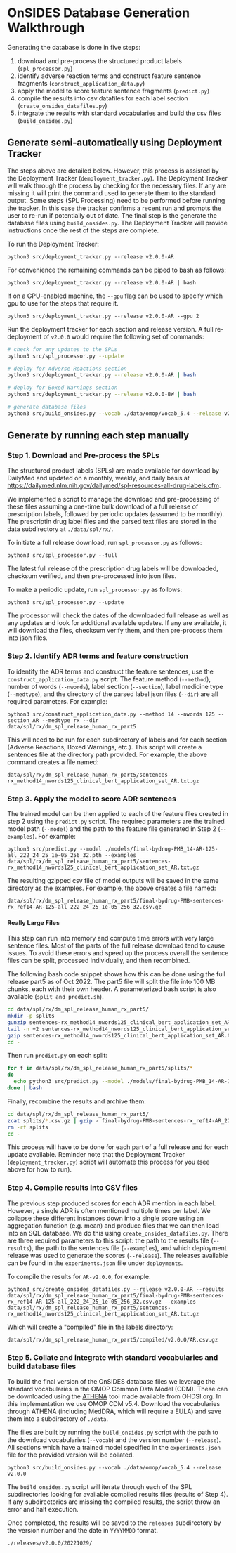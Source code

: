 # OnSIDES Database Generation Walkthrough

Generating the database is done in five steps:

1. download and pre-process the structured product labels (`spl_processor.py`)
2. identify adverse reaction terms and construct feature sentence fragments (`construct_application_data.py`)
3. apply the model to score feature sentence fragments (`predict.py`)
4. compile the results into csv datafiles for each label section (`create_onsides_datafiles.py`)
5. integrate the results with standard vocabularies and build the csv files (`build_onsides.py`)

## Generate semi-automatically using Deployment Tracker

The steps above are detailed below. However,
this process is assisted by the Deployment Tracker (`demployment_tracker.py`). The
Deployment Tracker will walk through the process by checking for the necessary files. If
any are missing it will print the command used to generate them to the standard output.
Some steps (SPL Processing) need to be performed before running the tracker. In this case
the tracker confirms a recent run and prompts the user to re-run if potentially out of date.
The final step is the generate the database files using `build_onsides.py`. The Deployment
Tracker will provide instructions once the rest of the steps are complete.

To run the Deployment Tracker:

```
python3 src/deployment_tracker.py --release v2.0.0-AR
```

For convenience the remaining commands can be piped to bash as follows:

```
python3 src/deployment_tracker.py --release v2.0.0-AR | bash
```

If on a GPU-enabled machine, the `--gpu` flag can be used to specify which
gpu to use for the steps that require it.

```
python3 src/deployment_tracker.py --release v2.0.0-AR --gpu 2
```

Run the deployment tracker for each section and release version. A full re-deployment of
`v2.0.0` would require the following set of commands:

```bash
# check for any updates to the SPLs
python3 src/spl_processor.py --update

# deploy for Adverse Reactions section
python3 src/deployment_tracker.py --release v2.0.0-AR | bash

# deploy for Boxed Warnings section
python3 src/deployment_tracker.py --release v2.0.0-BW | bash

# generate database files
python3 src/build_onsides.py --vocab ./data/omop/vocab_5.4 --release v2.0.0
```

## Generate by running each step manually

### Step 1. Download and Pre-process the SPLs

The structured product labels (SPLs) are made available for download by DailyMed and updated
on a monthly, weekly, and daily basis at https://dailymed.nlm.nih.gov/dailymed/spl-resources-all-drug-labels.cfm.

We implemented a script to manage the download and pre-processing of these files assuming a
one-time bulk download of a full release of prescription labels, followed by periodic updates
(assumed to be monthly). The prescriptin drug label files and the parsed text files are stored
in the data subdirectory at `./data/spl/rx/`.

To initiate a full release download, run `spl_processor.py` as follows:

```
python3 src/spl_processor.py --full
```

The latest full release of the prescription drug labels will be downloaded, checksum verified,
and then pre-processed into json files.

To make a periodic update, run `spl_processor.py` as follows:

```
python3 src/spl_processor.py --update
```

The processor will check the dates of the downloaded full release as well as any updates
and look for additional available updates. If any are available, it will download the files,
checksum verify them, and then pre-process them into json files.

### Step 2. Identify ADR terms and feature construction

To identify the ADR terms and construct the feature sentences, use the `construct_application_data.py`
script. The feature method (`--method`), number of words (`--nwords`), label section (`--section`),
label medicine type (`--medtype`), and the directory of the parsed label json files (`--dir`) are
all required parameters. For example:

```
python3 src/construct_application_data.py --method 14 --nwords 125 --section AR --medtype rx --dir data/spl/rx/dm_spl_release_human_rx_part5
```

This will need to be run for each subdirectory of labels and for each section (Adverse Reactions,
Boxed Warnings, etc.). This script will create a sentences file at the directory path provided.
For example, the above command creates a file named:

```
data/spl/rx/dm_spl_release_human_rx_part5/sentences-rx_method14_nwords125_clinical_bert_application_set_AR.txt.gz
```

### Step 3. Apply the model to score ADR sentences

The trained model can be then applied to each of the feature files created in step 2 using
the `predict.py` script. The required parameters are the trained model path (`--model`) and
the path to the feature file generated in Step 2 (`--examples`). For example:

```
python3 src/predict.py --model ./models/final-bydrug-PMB_14-AR-125-all_222_24_25_1e-05_256_32.pth --examples data/spl/rx/dm_spl_release_human_rx_part5/sentences-rx_method14_nwords125_clinical_bert_application_set_AR.txt.gz
```

The resulting gzipped csv file of model outputs will be saved in the same directory
as the examples. For example, the above creates a file named:

```
data/spl/rx/dm_spl_release_human_rx_part5/final-bydrug-PMB-sentences-rx_ref14-AR-125-all_222_24_25_1e-05_256_32.csv.gz
```

#### Really Large Files

This step can run into memory and compute time errors with very large sentence files. Most
of the parts of the full release download tend to cause issues. To avoid these errors and
speed up the process overall the sentence files can be split, processed individually, and
then recombined.

The following bash code snippet shows how this can be done using the full release part5
as of Oct 2022. The part5 file will split the file into 100 MB chunks, each with their
own header. A parameterized bash script is also available (`split_and_predict.sh`).

```bash
cd data/spl/rx/dm_spl_release_human_rx_part5/
mkdir -p splits
gunzip sentences-rx_method14_nwords125_clinical_bert_application_set_AR.txt.gz
tail -n +2 sentences-rx_method14_nwords125_clinical_bert_application_set_AR.txt | split -d -C 100m - --filter='sh -c "{ head -n1 sentences-rx_method14_nwords125_clinical_bert_application_set_AR.txt; cat; } > $FILE"' splits/sentences-rx_method14_nwords125_clinical_bert_application_set_AR_split
gzip sentences-rx_method14_nwords125_clinical_bert_application_set_AR.txt
cd -
```

Then run `predict.py` on each split:

```bash
for f in data/spl/rx/dm_spl_release_human_rx_part5/splits/*
do
  echo python3 src/predict.py --model ./models/final-bydrug-PMB_14-AR-125-all_222_24_25_1e-05_256_32.pth --examples $f
done | bash
```

Finally, recombine the results and archive them:

```bash
cd data/spl/rx/dm_spl_release_human_rx_part5/
zcat splits/*.csv.gz | gzip > final-bydrug-PMB-sentences-rx_ref14-AR_222_24_25_1e-05_256_32.csv.gz
rm -rf splits
cd -
```

This process will have to be done for each part of a full release and for each
update available. Reminder note that the Deployment Tracker (`deployment_tracker.py`)
script will automate this process for you (see above for how to run).

### Step 4. Compile results into CSV files

The previous step produced scores for each ADR mention in each label. However, a single ADR
is often mentioned multiple times per label. We collapse these different instances down into
a single score using an aggregation function (e.g. mean) and produce files that we can
then load into an SQL database. We do this using `create_onsides_datafiles.py`. There are
three required parameters to this script: the path to the results file (`--results`), the
path to the sentences file (`--examples`), and which deployment release was used to generate
the scores (`--release`). The releases available can be found in the `experiments.json` file
under `deployments`.

To compile the results for `AR-v2.0.0`, for example:

```
python3 src/create_onsides_datafiles.py --release v2.0.0-AR --results data/spl/rx/dm_spl_release_human_rx_part5/final-bydrug-PMB-sentences-rx_ref14-AR-125-all_222_24_25_1e-05_256_32.csv.gz --examples data/spl/rx/dm_spl_release_human_rx_part5/sentences-rx_method14_nwords125_clinical_bert_application_set_AR.txt.gz
```

Which will create a "compiled" file in the labels directory:

```
data/spl/rx/dm_spl_release_human_rx_part5/compiled/v2.0.0/AR.csv.gz
```

### Step 5. Collate and integrate with standard vocabularies and build database files

To build the final version of the OnSIDES database files we leverage the standard
vocabularies in the OMOP Common Data Model (CDM). These can be downloaded using the
[ATHENA](https://athena.ohdsi.org) tool made available from OHDSI.org. In this
implementation we use OMOP CDM v5.4.  Download the vocabularies through ATHENA
(including MedDRA, which will require a EULA) and save them into a subdirectory of `./data`.

The files are built by running the `build_onsides.py` script with the path to the download
vocabularies (`--vocab`) and the version number (`--release`). All sections which have a trained
model specified in the `experiments.json` file for the provided version will be collated.

```
python3 src/build_onsides.py --vocab ./data/omop/vocab_5.4 --release v2.0.0
```

The `build_onsides.py` script will iterate through each of the SPL subdirectories looking
for available compiled results files (results of Step 4). If any subdirectories are missing
the compiled results, the script throw an error and halt execution.

Once completed, the results will be saved to the `releases` subdirectory by the version
number and the date in `YYYYMMDD` format.

```
./releases/v2.0.0/20221029/
```
